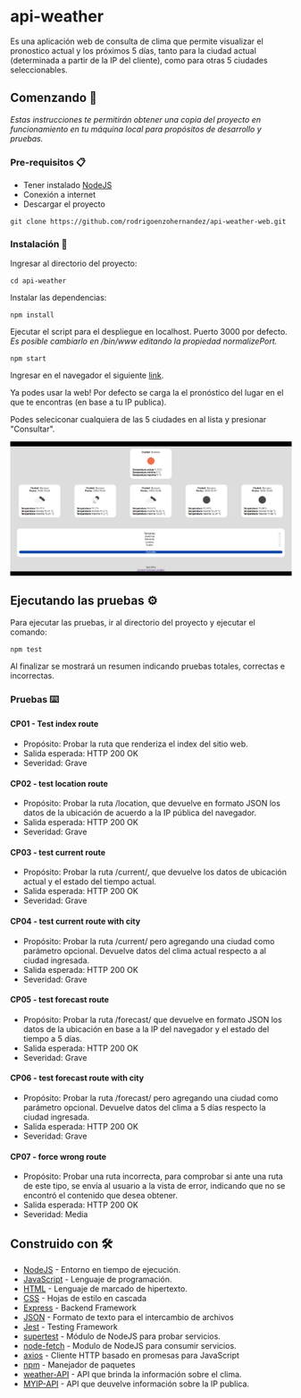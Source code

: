 # api-weather

Es una aplicación web de consulta de clima que permite visualizar el pronostico actual y los próximos 5 días, tanto para la ciudad actual (determinada a partir de la IP del cliente), como para otras 5 ciudades seleccionables.

## Comenzando 🚀
_Estas instrucciones te permitirán obtener una copia del proyecto en funcionamiento en tu máquina local para propósitos de desarrollo y pruebas._

### Pre-requisitos 📋

* Tener instalado [NodeJS](https://nodejs.org/es/)
* Conexión a internet
* Descargar el proyecto
```
git clone https://github.com/rodrigoenzohernandez/api-weather-web.git
```

### Instalación 🔧

Ingresar al directorio del proyecto:
```
cd api-weather
```

Instalar las dependencias:
```
npm install
```

Ejecutar el script para el despliegue en localhost. Puerto 3000 por defecto.
_Es posible cambiarlo en /bin/www editando la propiedad normalizePort._
```
npm start
```

Ingresar en el navegador el siguiente [link](http://localhost:3000/).

Ya podes usar la web! Por defecto se carga la el pronóstico del lugar en el que te encontras (en base a tu IP publica).

Podes seleciconar cualquiera de las 5 ciudades en al lista y presionar "Consultar".

![Pagina principal](https://raw.githubusercontent.com/rodrigoenzohernandez/api-weather-web/master/api-weather/public/images/img-for-readme.PNG "api-weather")


## Ejecutando las pruebas ⚙️

Para ejecutar las pruebas, ir al directorio del proyecto y ejecutar el comando:

```
npm test
```

Al finalizar se mostrará un resumen indicando pruebas totales, correctas e incorrectas.

### Pruebas ⌨️

#### CP01 - Test index route

* Propósito: Probar la ruta que renderiza el index del sitio web.
* Salida esperada: HTTP 200 OK
* Severidad: Grave

#### CP02 - test location route

* Propósito: Probar la ruta /location, que devuelve en formato JSON los datos de la ubicación de acuerdo a la IP pública del navegador.
* Salida esperada: HTTP 200 OK
* Severidad: Grave

#### CP03 - test current route

* Propósito:  Probar la ruta /current/, que devuelve los datos de ubicación actual y el estado del tiempo actual.
* Salida esperada: HTTP 200 OK
* Severidad: Grave

#### CP04 - test current route with city

* Propósito: Probar la ruta /current/ pero agregando una ciudad como parámetro opcional. Devuelve datos del clima actual respecto a al ciudad ingresada.
* Salida esperada: HTTP 200 OK
* Severidad: Grave

#### CP05 - test forecast route

* Propósito: Probar la ruta /forecast/ que devuelve en formato JSON los datos de la ubicación en base a la IP del navegador y el estado del tiempo a 5 días.
* Salida esperada: HTTP 200 OK
* Severidad: Grave

#### CP06 - test forecast route with city

* Propósito: Probar la ruta /forecast/ pero agregando una ciudad como parámetro opcional.  Devuelve datos del clima a 5 días respecto la ciudad ingresada.
* Salida esperada: HTTP 200 OK
* Severidad: Grave

#### CP07 - force wrong route

* Propósito: Probar una ruta incorrecta, para comprobar si ante una ruta de este tipo, se envía al usuario a la vista de error, indicando que no se encontró el contenido que desea obtener.
* Salida esperada: HTTP 200 OK
* Severidad: Media

## Construido con 🛠️

* [NodeJS](https://nodejs.org/es/) - Entorno en tiempo de ejecución.
* [JavaScript](https://www.javascript.com/) - Lenguaje de programación.
* [HTML](https://developer.mozilla.org/es/docs/Web/HTML) - Lenguaje de marcado de hipertexto.
* [CSS](https://developer.mozilla.org/es/docs/Web/CSS) - Hojas de estilo en cascada 
* [Express](https://expressjs.com/es/) - Backend Framework
* [JSON](https://www.json.org/json-en.html) - Formato de texto para el intercambio de archivos
* [Jest](https://jestjs.io/) - Testing Framework
* [supertest](https://www.npmjs.com/package/supertest) - Módulo de NodeJS para probar servicios.
* [node-fetch](https://www.npmjs.com/package/node-fetch) - Modulo de NodeJS para consumir servicios.
* [axios](https://desarrolloweb.com/articulos/axios-ajax-cliente-http-javascript.html) - Cliente HTTP basado en promesas para JavaScript
* [npm](https://www.npmjs.com/) - Manejador de paquetes
* [weather-API](https://openweathermap.org/api) - API que brinda la información sobre el clima.
* [MYIP-API](https://www.myip.com/api-docs/) - API que deuvelve información sobre la IP publica.